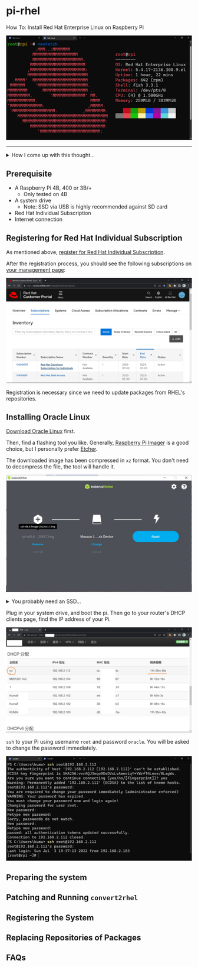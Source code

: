 # pi-rhel
How To: Install Red Hat Enterprise Linux on Raspberry Pi

![neofetch](img/001-neofetch.jpg)

---

<details>
  <summary>How I come up with this thought...</summary>

Seems like a compensation for [the killing of CentOS](https://the-report.cloud/ibms-red-hat-just-killed-centos-as-we-know-it-with-centos-stream-stability-goes-out-of-the-door),
Red Hat announced a [no-cost RHEL individual subscription](https://developers.redhat.com/articles/faqs-no-cost-red-hat-enterprise-linux).
That is to say, you can run genuine RHEL, legally, for free.

Whoa, sounds like a better choice than CentOS, right?

But I don't have a physical machine to try it out, except for a Raspberry Pi 4B.
Then I wonder, how could I do that?

I started by searching for a tutorial, but Bing gives a rather annoying assertion.

![Bing](img/002-bing.jpg)

Just a second before I was about to give up,
I surprisingly found that [Oracle Linux](https://www.oracle.com/linux),
an RHEL derivatives distributed by Oracle
~~who blocked me 100+ times for registering their cloud service~~,
releases [prebuilt image for Raspberry Pi 4B, 400 and 3B/+](https://www.oracle.com/linux/downloads/linux-arm-downloads.html).

![Oracle Linux for Pi](img/003-oracle.jpg)

That's the only distro that supports Pi as far as I know.

Luckily after a few days of effort,
I managed to find a way to install RHEL use it as a springboard.
The instructions are as follows.

</details>

## Prerequisite

* A Raspberry Pi 4B, 400 or 3B/+
  * Only tested on 4B
* A system drive
  * Note: SSD via USB is highly recommended against SD card
* Red Hat Individual Subscription
* Internet connection

## Registering for Red Hat Individual Subscription

As mentioned above, [register for Red Hat Individual Subscription](https://developers.redhat.com/register).

After the registration process, you should see the following subscriptions
on [your management page](https://access.redhat.com/management/subscriptions):

![Subscriptions](img/004-rh-sub.jpg)

Registration is necessary since we need to update packages from RHEL's repositories.

## Installing Oracle Linux

[Download Oracle Linux](https://www.oracle.com/linux/downloads/linux-arm-downloads.html) first.

Then, find a flashing tool you like.
Generally, [Raspberry Pi Imager](https://www.raspberrypi.com/software/#:~:text=Pi%20OS%20using-,Raspberry%C2%A0Pi%C2%A0Imager,-Raspberry%20Pi%20Imager)
is a good choice, but I personally prefer [Etcher](https://etcher.io).

The downloaded image has been compressed in `xz` format. You don't need to decompress the file, the tool will handle it.

![Flashing](img/005-flash.jpg)

<details>
  <summary>You probably need an SSD...</summary>

### SSD vs SD Card

Oracle Linux comes with `btrfs` for its root filesystem, which is horribly slow for SD card and USB drive.

`btrfs` has ruined a total of 5 SDs and USB drives, just for this tutorial.
So I'd recommend use a SSD if you could.

As for SD cards, `f2fs` should be a much better choice, if possible.

</details>

Plug in your system drive, and boot the pi.
Then go to your router's DHCP clients page, find the IP address of your Pi.

![DHCP](img/006-dhcp.jpg)

`ssh` to your Pi using username `root` and password `oracle`.
You will be asked to change the password immediately.

![SSH](img/007-first-ssh.jpg)

## Preparing the system

## Patching and Running `convert2rhel`

## Registering the System

## Replacing Repositories of Packages

## FAQs
